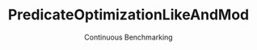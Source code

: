 ---
layout: docu
title: PredicateOptimizationLikeAndMod
subtitle: Continuous Benchmarking
selected: 
expanded: Benchmarking
benchmark: /individual_results/PredicateOptimizationLikeAndMod.html
---